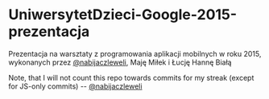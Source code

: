 UniwersytetDzieci-Google-2015-prezentacja
=========================================

Prezentacja na warsztaty z programowania aplikacji mobilnych w roku 2015, wykonanych przez [@nabijaczleweli](https://github.com/nabijaczleweli), Maję Miłek i Łucję Hannę Białą

Note, that I will not count this repo towards commits for my streak (except for JS-only commits) -- [@nabijaczleweli](https://github.com/nabijaczleweli)
